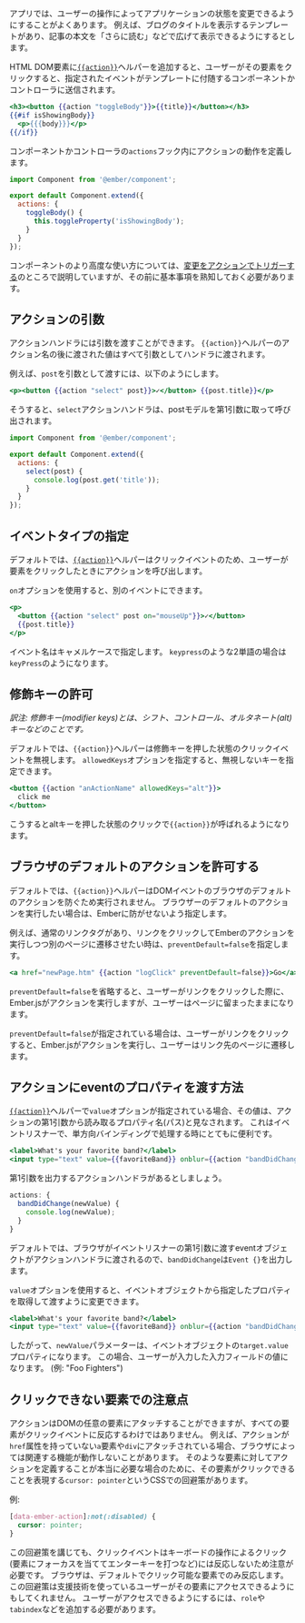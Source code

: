 <!--
Your app will often need a way to let users interact with controls that
change application state. For example, imagine that you have a template
that shows a blog title, and supports expanding the post to show the body.
-->

アプリでは、ユーザーの操作によってアプリケーションの状態を変更できるようにすることがよくあります。
例えば、ブログのタイトルを表示するテンプレートがあり、記事の本文を「さらに読む」などで広げて表示できるようにするとします。

<!--
If you add the
[`{{action}}`](https://www.emberjs.com/api/ember/2.16/classes/Ember.Templates.helpers/methods/action?anchor=action)
helper to any HTML DOM element, when a user clicks the element, the named event
will be sent to the template's corresponding component or controller.
-->

HTML DOM要素に[`{{action}}`](https://www.emberjs.com/api/ember/2.16/classes/Ember.Templates.helpers/methods/action?anchor=action)ヘルパーを追加すると、ユーザーがその要素をクリックすると、指定されたイベントがテンプレートに付随するコンポーネントかコントローラに送信されます。

```app/templates/components/single-post.hbs
<h3><button {{action "toggleBody"}}>{{title}}</button></h3>
{{#if isShowingBody}}
  <p>{{{body}}}</p>
{{/if}}
```

<!--
In the component or controller, you can then define what the action does within
the `actions` hook:
-->

コンポーネントかコントローラの`actions`フック内にアクションの動作を定義します。

```app/components/single-post.js
import Component from '@ember/component';

export default Component.extend({
  actions: {
    toggleBody() {
      this.toggleProperty('isShowingBody');
    }
  }
});
```

<!--
You will learn about more advanced usages in the Component's [Triggering Changes With Actions](../../components/triggering-changes-with-actions/) guide,
but you should familiarize yourself with the following basics first.
-->

コンポーネントのより高度な使い方については、[変更をアクションでトリガーする](../../components/triggering-changes-with-actions/)のところで説明していますが、その前に基本事項を熟知しておく必要があります。


<!--
## Action Parameters
-->

## アクションの引数

<!--
You can optionally pass arguments to the action handler. Any values
passed to the `{{action}}` helper after the action name will be passed to
the handler as arguments.
-->

アクションハンドラには引数を渡すことができます。
`{{action}}`ヘルパーのアクション名の後に渡された値はすべて引数としてハンドラに渡されます。

<!--
For example, if the `post` argument was passed:
-->

例えば、`post`を引数として渡すには、以下のようにします。


```handlebars
<p><button {{action "select" post}}>✓</button> {{post.title}}</p>
```

<!--
The `select` action handler would be called with a single argument
containing the post model:
-->

そうすると、`select`アクションハンドラは、postモデルを第1引数に取って呼び出されます。


```app/components/single-post.js
import Component from '@ember/component';

export default Component.extend({
  actions: {
    select(post) {
      console.log(post.get('title'));
    }
  }
});
```

<!--
## Specifying the Type of Event
-->

## イベントタイプの指定

<!--
By default, the
[`{{action}}`](https://www.emberjs.com/api/ember/2.16/classes/Ember.Templates.helpers/methods/action?anchor=action)
helper listens for click events and triggers the action when the user clicks
on the element.
-->

デフォルトでは、[`{{action}}`](https://www.emberjs.com/api/ember/2.16/classes/Ember.Templates.helpers/methods/action?anchor=action)ヘルパーはクリックイベントのため、ユーザーが要素をクリックしたときにアクションを呼び出します。

<!--
You can specify an alternative event by using the `on` option.
-->

`on`オプションを使用すると、別のイベントにできます。

```handlebars
<p>
  <button {{action "select" post on="mouseUp"}}>✓</button>
  {{post.title}}
</p>
```

<!--
You should use the <code>camelCased</code> event names, so two-word names like `keypress`
become `keyPress`.
-->

イベント名はキャメルケースで指定します。
`keypress`のような2単語の場合は`keyPress`のようになります。


<!--
## Allowing Modifier Keys
-->

## 修飾キーの許可

*訳注: 修飾キー(modifier keys)とは、シフト、コントロール、オルタネート(alt)キーなどのことです。*

<!--
By default, the `{{action}}` helper will ignore click events with
pressed modifier keys. You can supply an `allowedKeys` option
to specify which keys should not be ignored.
-->

デフォルトでは、`{{action}}`ヘルパーは修飾キーを押した状態のクリックイベントを無視します。
`allowedKeys`オプションを指定すると、無視しないキーを指定できます。

```handlebars
<button {{action "anActionName" allowedKeys="alt"}}>
  click me
</button>
```

<!--
This way the `{{action}}` will fire when clicking with the alt key
pressed down.
-->

こうするとaltキーを押した状態のクリックで`{{action}}`が呼ばれるようになります。

<!--
## Allowing Default Browser Action
-->

## ブラウザのデフォルトのアクションを許可する

<!--
By default, the `{{action}}` helper prevents the default browser action of the
DOM event. If you want to allow the browser action, you can stop Ember from
preventing it.
-->

デフォルトでは、`{{action}}`ヘルパーはDOMイベントのブラウザのデフォルトのアクションを防ぐため実行されません。
ブラウザーのデフォルトのアクションを実行したい場合は、Emberに防がせないよう指定します。

<!--
For example, if you have a normal link tag and want the link to bring the user
to another page in addition to triggering an ember action when clicked, you can
use `preventDefault=false`:
-->

例えば、通常のリンクタグがあり、リンクをクリックしてEmberのアクションを実行しつつ別のページに遷移させたい時は、`preventDefault=false`を指定します。


```handlebars
<a href="newPage.htm" {{action "logClick" preventDefault=false}}>Go</a>
```

<!--
With `preventDefault=false` omitted, if the user clicked on the link, Ember.js
will trigger the action, but the user will remain on the current page.
-->

`preventDefault=false`を省略すると、ユーザーがリンクをクリックした際に、Ember.jsがアクションを実行しますが、ユーザーはページに留まったままになります。

<!--
With `preventDefault=false` present, if the user clicked on the link, Ember.js
will trigger the action *and* the user will be directed to the new page.
-->

`preventDefault=false`が指定されている場合は、ユーザーがリンクをクリックすると、Ember.jsがアクションを実行し、ユーザーはリンク先のページに遷移します。

<!--
## Modifying the action's first parameter
-->

## アクションにeventのプロパティを渡す方法

<!--
If a `value` option for the
[`{{action}}`](https://www.emberjs.com/api/ember/2.16/classes/Ember.Templates.helpers/methods/action?anchor=action)
helper is specified, its value will be considered a property path that will
be read off of the first parameter of the action. This comes very handy with
event listeners and enables to work with one-way bindings.
-->

[`{{action}}`](https://www.emberjs.com/api/ember/2.16/classes/Ember.Templates.helpers/methods/action?anchor=action)ヘルパーで`value`オプションが指定されている場合、その値は、アクションの第1引数から読み取るプロパティ名(パス)と見なされます。
これはイベントリスナーで、単方向バインディングで処理する時にとてもに便利です。


```handlebars
<label>What's your favorite band?</label>
<input type="text" value={{favoriteBand}} onblur={{action "bandDidChange"}} />
```

<!--
Let's assume we have an action handler that prints its first parameter:
-->

第1引数を出力するアクションハンドラがあるとしましょう。

```js
actions: {
  bandDidChange(newValue) {
    console.log(newValue);
  }
}
```

<!--
By default, the action handler receives the first parameter of the event
listener, the event object the browser passes to the handler, so
`bandDidChange` prints `Event {}`.
-->

デフォルトでは、ブラウザがイベントリスナーの第1引数に渡すeventオブジェクトがアクションハンドラに渡されるので、`bandDidChange`は`Event {}`を出力します。

<!--
Using the `value` option modifies that behavior by extracting that property from
the event object:
-->

`value`オプションを使用すると、イベントオブジェクトから指定したプロパティを取得して渡すように変更できます。


```handlebars
<label>What's your favorite band?</label>
<input type="text" value={{favoriteBand}} onblur={{action "bandDidChange" value="target.value"}} />
```

<!--
The `newValue` parameter thus becomes the `target.value` property of the event
object, which is the value of the input field the user typed. (e.g 'Foo Fighters')
-->

したがって、`newValue`パラメーターは、イベントオブジェクトの`target.value`プロパティになります。
この場合、ユーザーが入力した入力フィールドの値になります。 (例: "Foo Fighters")

<!--
## Attaching Actions to Non-Clickable Elements
-->

## クリックできない要素での注意点

<!--
Note that actions may be attached to any element of the DOM, but not all
respond to the `click` event. For example, if an action is attached to an `a`
link without an `href` attribute, or to a `div`, some browsers won't execute
the associated function. If it's really needed to define actions over such
elements, a CSS workaround exists to make them clickable, `cursor: pointer`.
For example:
-->

アクションはDOMの任意の要素にアタッチすることができますが、すべての要素がクリックイベントに反応するわけではありません。
例えば、アクションが`href`属性を持っていない`a`要素や`div`にアタッチされている場合、ブラウザによっては関連する機能が動作しないことがあります。
そのような要素に対してアクションを定義することが本当に必要な場合のために、その要素がクリックできることを表現する`cursor: pointer`というCSSでの回避策があります。

例:

```css
[data-ember-action]:not(:disabled) {
  cursor: pointer;
}
```

<!--
Keep in mind that even with this workaround in place, the `click` event will
not automatically trigger via keyboard driven `click` equivalents (such as
the `enter` key when focused). Browsers will trigger this on clickable
elements only by default. This also doesn't make an element accessible to
users of assistive technology. You will need to add additional things like
`role` and/or `tabindex` to make this accessible for your users.
-->

この回避策を講じても、クリックイベントはキーボードの操作によるクリック(要素にフォーカスを当ててエンターキーを打つなど)には反応しないため注意が必要です。
ブラウザは、デフォルトでクリック可能な要素でのみ反応します。
この回避策は支援技術を使っているユーザーがその要素にアクセスできるようにもしてくれません。
ユーザーがアクセスできるようにするには、`role`や`tabindex`などを追加する必要があります。
